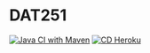 # DAT251

[![Java CI with Maven](https://github.com/KassaPng/DAT251/actions/workflows/maven.yml/badge.svg)](https://github.com/KassaPng/DAT251/actions/workflows/maven.yml)
[![CD Heroku](https://github.com/KassaPng/DAT251/actions/workflows/deployment.yml/badge.svg)](https://github.com/KassaPng/DAT251/actions/workflows/deployment.yml)
